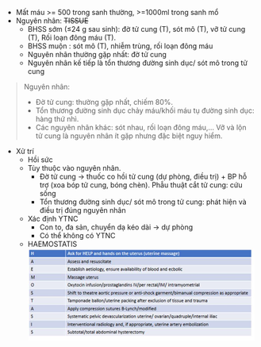 - Mất máu >= 500 trong sanh thường, >=1000ml trong sanh mổ
- Nguyên nhân: ~~TISSUE~~
	- BHSS sớm (≤24 g sau sinh): đờ tử cung (T), sót mô (T), vỡ tử cung (T), Rối loạn đông máu (T).  
	- BHSS muộn : sót mô (T), nhiễm trùng, rối loạn đông máu  
	- Nguyên nhân thường gặp nhất: đờ tử cung  
	- Nguyên nhân kế tiếp là tổn thương đường sinh dục/ sót mô trong tử cung

> Nguyên nhân:
> - Đờ tử cung: thường gặp nhất, chiếm 80%.
> - Tổn thương đường sinh dục chảy máu/khối máu tụ đường sinh dục: hàng thứ nhì.
> - Các nguyên nhân khác: sót nhau, rối loạn đông máu,… Vỡ và lộn tử cung là nguyên nhân ít gặp nhưng đặc biệt nguy hiểm.

- Xử trí
	- Hồi sức
	- Tùy thuộc vào nguyên nhân.
		- Đờ tử cung -> thuốc co hồi tử cung (dự phòng, điều trị) + BP hỗ trợ (xoa bóp tử cung, bóng chèn). Phẫu thuật cắt tử cung: cứu sống
		- Tổn thương đường sinh dục/ sót mô trong tử cung: phát hiện và điều trị đúng nguyên nhân
	- Xác định YTNC
		- Con to, đa sản, chuyển dạ kéo dài -> dự phòng
		- Có thể không có YTNC
	- HAEMOSTATIS
	  ![CẤP CỨU SẢN KHOA-1686823579332.jpeg](../../../../200%20Files/image/image/C%E1%BA%A4P%20C%E1%BB%A8U%20S%E1%BA%A2N%20KHOA-1686823579332.jpeg)